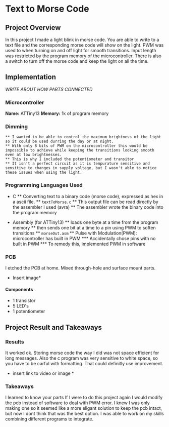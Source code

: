# Text to Morse Code

## Project Overview

In this project I made a light blink in morse code. You are able to write to a text file and the corresponding morse code will show on the light. PWM was used to when turning on and off light for smooth transitions. Input length was restricted by the program memory of the microcontroller. There is also a switch to turn off the morse code and keep the light on all the time.

## Implementation
*WRITE ABOUT HOW PARTS CONNECTED*

### Microcontroller
**Name:** ATTiny13
**Memory:** 1k of program memory

### Dimming
	** I wanted to be able to control the maximum brightness of the light so it could be used durring the day or at night.
    ** With only 8 bits of PWM on the microcontroller this would be impossible to achieve while keeping the transitions looking smooth even at low brightnesses. 
    ** This is why I included the potentiometer and transitor
    ** It isn't a perfect circuit as it is tempurature sensitive and sensitive to changes in supply voltage, but I wasn't able to notice these issues when using the light.

### Programming Languages Used
* C
    ** Converting text to a binary code (morse code), expressed as hex in a ascii file.
    ** `textToMorse.c`
    ** This output file can be read directly by the assembler I used (avra)
    ** The assembler wrote the binary code into the program memory

* Assembly (for ATTiny13)
    ** loads one byte at a time from the program memory
    ** then sends one bit at a time to a pin using PWM to soften transitions
    ** `morseOut.asm`
    ** Pulse with Modulation(PWM): microcontroller has built in PWM
        *** Accidentally chose pins with no built in PWM
        *** To remedy this, implemented PWM in software

### PCB
I etched the PCB at home. Mixed through-hole and surface mount parts. 

* Insert image* 

#### Components
* 1 transistor
* 5 LED's
* 1 potentiometer

## Project Result and Takeaways

### Results
It worked ok. Storing morse code the way I did was not space efficient for long messages. Also the c program was very sensitive to white space, so you have to be carful with formatting. That could definitly use improvement.
* insert link to video or image * 

### Takeaways
I learned to know your parts
If I were to do this project again I would modify the pcb instead of software to deal with PWM error. I knew I was only making one so it seemed like a more eligant solution to keep the pcb intact, but now I dont think that was the best option. 
I was able to work on my skills combining different programs to integrate.
